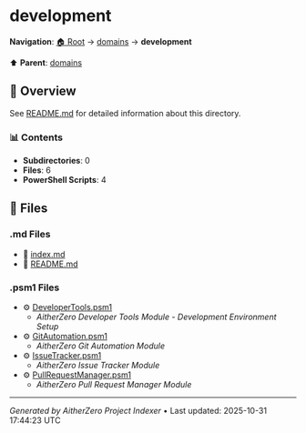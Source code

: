 # development

**Navigation**: [🏠 Root](../../index.md) → [domains](../index.md) → **development**

⬆️ **Parent**: [domains](../index.md)

## 📖 Overview

See [README.md](./README.md) for detailed information about this directory.

### 📊 Contents

- **Subdirectories**: 0
- **Files**: 6
- **PowerShell Scripts**: 4

## 📄 Files

### .md Files

- 📝 [index.md](./index.md)
- 📝 [README.md](./README.md)

### .psm1 Files

- ⚙️ [DeveloperTools.psm1](./DeveloperTools.psm1)
  - *AitherZero Developer Tools Module - Development Environment Setup*
- ⚙️ [GitAutomation.psm1](./GitAutomation.psm1)
  - *AitherZero Git Automation Module*
- ⚙️ [IssueTracker.psm1](./IssueTracker.psm1)
  - *AitherZero Issue Tracker Module*
- ⚙️ [PullRequestManager.psm1](./PullRequestManager.psm1)
  - *AitherZero Pull Request Manager Module*

---

*Generated by AitherZero Project Indexer* • Last updated: 2025-10-31 17:44:23 UTC

